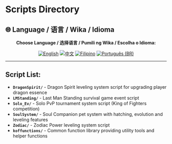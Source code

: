 # Scripts Directory

## 🌐 Language / 语言 / Wika / Idioma

<div align="center">

**Choose Language / 选择语言 / Pumili ng Wika / Escolha o Idioma:**

[![English](https://img.shields.io/badge/English-EN-blue?style=flat-square)](README.md)
[![中文](https://img.shields.io/badge/中文-CN-red?style=flat-square)](README_CN.md)
[![Filipino](https://img.shields.io/badge/Filipino-PH-green?style=flat-square)](README_PH.md)
[![Português (BR)](https://img.shields.io/badge/Português%20(BR)-BR-yellow?style=flat-square)](README_PT_BR.md)

</div>

---

## Script List:
- **`DragonSpirit/`** - Dragon Spirit leveling system script for upgrading player dragon essence
- **`LMStanding/`** - Last Man Standing survival game event script
- **`Solo_Ev/`** - Solo PvP tournament system script (King of Fighters competition)
- **`SoulSystem/`** - Soul Companion pet system with hatching, evolution and leveling features
- **`Zodiac/`** - Zodiac Power leveling system script
- **`koffunctions/`** - Common function library providing utility tools and helper functions